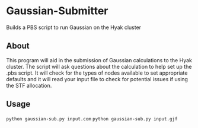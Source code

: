 Gaussian-Submitter
==============

Builds a PBS script to run Gaussian on the Hyak cluster

About
-----

This program will aid in the submission of Gaussian
calculations to the Hyak cluster. The script will ask
questions about the calculation to help set up the .pbs
script. It will check for the types of nodes available
to set appropriate defaults and it will read your input
file to check for potential issues if using the STF
allocation.


Usage
-----
`python gaussian-sub.py input.com`
`python gaussian-sub.py input.gjf`
